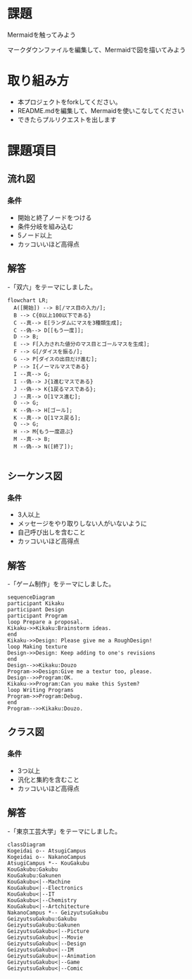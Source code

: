 # 課題
Mermaidを触ってみよう

マークダウンファイルを編集して、Mermaidで図を描いてみよう

# 取り組み方
* 本プロジェクトをforkしてください。
* README.mdを編集して、Mermaidを使いこなしてください
* できたらプルリクエストを出します

# 課題項目
## 流れ図
### 条件
- 開始と終了ノードをつける
- 条件分岐を組み込む
- 5ノード以上
- カッコいいほど高得点

## 解答
-「双六」をテーマにしました。
```mermaid
flowchart LR;
  A([開始]) --> B[/マス目の入力/];
  B --> C{0以上100以下である}
  C --真--> E[ランダムにマスを3種類生成];
  C --偽--> D[[もう一度]];
  D --> B;
  E --> F[入力された値分のマス目とゴールマスを生成];
  F --> G[/ダイスを振る/];
  G --> P[ダイスの出目だけ進む];
  P --> I{ノーマルマスである}
  I --真--> G;
  I --偽--> J{1進むマスである}
  J --偽--> K{1戻るマスである};
  J --真--> O[1マス進む];
  O --> G;
  K --偽--> H[ゴール];
  K --真--> Q[1マス戻る];
  Q --> G;
  H --> M{もう一度遊ぶ}
  M --真--> B;
  M --偽--> N([終了]);
  
```

## シーケンス図
### 条件
- 3人以上
- メッセージをやり取りしない人がいないように
- 自己呼び出しを含むこと
- カッコいいほど高得点

## 解答
-「ゲーム制作」をテーマにしました。
```mermaid
sequenceDiagram
participant Kikaku
participant Design
participant Program
loop Prepare a proposal.
Kikaku->>Kikaku:Brainstorm ideas.
end
Kikaku->>Design: Please give me a RoughDesign!
loop Making texture
Design->>Design: Keep adding to one's revisions
end
Design-->>Kikaku:Douzo
Program->>Design:Give me a textur too, please.
Design-->>Program:OK.
Kikaku->>Program:Can you make this System?
loop Writing Programs
Program->>Program:Debug.
end
Program-->>Kikaku:Douzo.
```

## クラス図

### 条件
- 3つ以上
- 汎化と集約を含むこと
- カッコいいほど高得点

## 解答
-「東京工芸大学」をテーマにしました。
```mermaid
classDiagram
Kogeidai o-- AtsugiCampus
Kogeidai o-- NakanoCampus
AtsugiCampus *-- KouGakubu
KouGakubu:Gakubu
KouGakubu:Gakunen
KouGakubu<|--Machine
KouGakubu<|--Electronics
KouGakubu<|--IT
KouGakubu<|--Chemistry
KouGakubu<|--Artchitecture
NakanoCampus *-- GeizyutsuGakubu
GeizyutsuGakubu:Gakubu
GeizyutsuGakubu:Gakunen
GeizyutsuGakubu<|--Picture
GeizyutsuGakubu<|--Movie
GeizyutsuGakubu<|--Design
GeizyutsuGakubu<|--IM
GeizyutsuGakubu<|--Animation
GeizyutsuGakubu<|--Game
GeizyutsuGakubu<|--Comic
```
